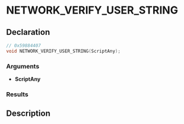 # NETWORK_VERIFY_USER_STRING

## Declaration
```cpp
// 0x59884407
void NETWORK_VERIFY_USER_STRING(ScriptAny);
```

### Arguments
- **ScriptAny**

### Results

## Description
